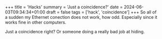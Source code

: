+++
title = 'Hacks'
summary = 'Just a coincidence?'
date = 2024-06-03T09:34:34+01:00
draft = false
tags = ['hack', 'coincidence']
+++
So all of a sudden my Ethernet conection does not work, how odd. Especially since it works fine in other computers.

Just a coincidence right? Or someone doing a really bad job at hiding.
